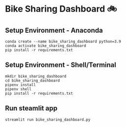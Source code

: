 # Bike Sharing Dashboard 🚲

## Setup Environment - Anaconda
```
conda create --name bike_sharing_dashboard python=3.9
conda activate bike_sharing_dashboard
pip install -r requirements.txt
```
## Setup Environment - Shell/Terminal
```
mkdir bike_sharing_dashboard
cd bike_sharing_dashboard
pipenv install
pipenv shell
pip install -r requirements.txt
```
## Run steamlit app
```
streamlit run bike_sharing_dashboard.py
```
